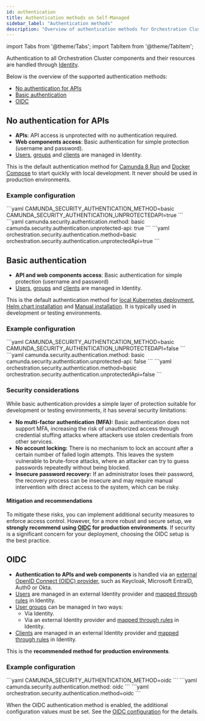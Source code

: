 ```yaml
---
id: authentication
title: Authentication methods on Self-Managed
sidebar_label: "Authentication methods"
description: "Overview of authentication methods for Orchestration Cluster components."
---
```


import Tabs from '@theme/Tabs';
import TabItem from '@theme/TabItem';

Authentication to all Orchestration Cluster components and their resources are handled through [Identity](../../components/orchestration-cluster/identity/overview.md).

Below is the overview of the supported authentication methods:

- [No authentication for APIs](#no-authentication-for-apis)
- [Basic authentication](#basic-authentication)
- [OIDC](#oidc)

## No authentication for APIs

- **APIs**: API access is unprotected with no authentication required.
- **Web components access**: Basic authentication for simple protection (username and password).
- [Users](/components/identity/user.md), [groups](/components/identity/group.md) and [clients](/components/identity/client.md) are managed in Identity.

This is the default authentication method for [Camunda 8 Run](/self-managed/quickstart/developer-quickstart/c8run.md) and [Docker Compose](/self-managed/quickstart/developer-quickstart/docker-compose.md) to start quickly with local development.
It never should be used in production environments.

### Example configuration

<Tabs groupId="option" defaultValue="env">
  <TabItem value="env" label="Environment variables">
```yaml
CAMUNDA_SECURITY_AUTHENTICATION_METHOD=basic
CAMUNDA_SECURITY_AUTHENTICATION_UNPROTECTEDAPI=true
```
  </TabItem>
  <TabItem value="yaml" label="application.yaml" default>
```yaml
camunda.security.authentication.method: basic
camunda.security.authentication.unprotected-api: true
```
  </TabItem>
  <TabItem value="helm" label="Helm values">
```yaml
orchestration.security.authentication.method=basic
orchestration.security.authentication.unprotectedApi=true
```
  </TabItem>
</Tabs>

## Basic authentication

- **API and web components access**: Basic authentication for simple protection (username and password)
- [Users](/components/identity/user.md), [groups](/components/identity/group.md) and [clients](/components/identity/client.md) are managed in Identity.

This is the default authentication method for [local Kubernetes deployment](/self-managed/quickstart/administrator-quickstart.md), [Helm chart installation](/self-managed/installation-methods/helm/index.md) and [Manual installation](/self-managed/installation-methods/manual/install.md).
It is typically used in development or testing environments.

### Example configuration

<Tabs  groupId="option" defaultValue="env">
  <TabItem value="env" label="Environment variables">
```yaml
CAMUNDA_SECURITY_AUTHENTICATION_METHOD=basic
CAMUNDA_SECURITY_AUTHENTICATION_UNPROTECTEDAPI=false
```
  </TabItem>
  <TabItem value="yaml" label="application.yaml" default>
```yaml
camunda.security.authentication.method: basic
camunda.security.authentication.unprotected-api: false
```
  </TabItem>
  <TabItem value="helm" label="Helm values">
```yaml
orchestration.security.authentication.method=basic
orchestration.security.authentication.unprotectedApi=false
```
  </TabItem>
</Tabs>

### Security considerations

While basic authentication provides a simple layer of protection suitable for development or testing environments, it has several security limitations:

- **No multi-factor authentication (MFA):** Basic authentication does not support MFA, increasing the risk of unauthorized access through credential stuffing attacks where attackers use stolen credentials from other services.
- **No account locking:** There is no mechanism to lock an account after a certain number of failed login attempts. This leaves the system vulnerable to brute-force attacks, where an attacker can try to guess passwords repeatedly without being blocked.
- **Insecure password recovery:** If an administrator loses their password, the recovery process can be insecure and may require manual intervention with direct access to the system, which can be risky.

#### Mitigation and recommendations

To mitigate these risks, you can implement additional security measures to enforce access control.
However, for a more robust and secure setup, we **strongly recommend using [OIDC](#oidc) for production environments**. If security is a significant concern for your deployment, choosing the OIDC setup is the best practice.

## OIDC

- **Authentication to APIs and web components** is handled via an [external OpenID Connect (OIDC) provider](../../components/orchestration-cluster/identity/connect-external-identity-provider.md), such as Keycloak, Microsoft EntraID, Auth0 or Okta.
- [Users](/components/identity/user.md) are managed in an external Identity provider and [mapped through rules](/components/concepts/access-control/mapping-rules.md) in Identity.
- [User groups](/components/identity/group.md) can be managed in two ways:
  - Via Identity.
  - Via an external Identity provider and [mapped through rules](/components/concepts/access-control/mapping-rules.md) in Identity.
- [Clients](/components/identity/client.md) are managed in an external Identity provider and [mapped through rules](/components/concepts/access-control/mapping-rules.md) in Identity.

This is the **recommended method for production environments**.

### Example configuration

<Tabs groupId="option" defaultValue="env">
  <TabItem value="env" label="Environment variables">
```yaml
CAMUNDA_SECURITY_AUTHENTICATION_METHOD=oidc
``` 
  </TabItem>
  <TabItem value="yaml" label="application.yaml" default>
```yaml
camunda.security.authentication.method: oidc
```
  </TabItem>
  <TabItem value="helm" label="Helm values">
```yaml
orchestration.security.authentication.method=oidc
```
  </TabItem>
</Tabs>

When the OIDC authentication method is enabled, the additional configuration values must be set. See the [OIDC configuration](../../components/orchestration-cluster/core-settings/configuration/properties.md#oidc-configuration) for the details.
